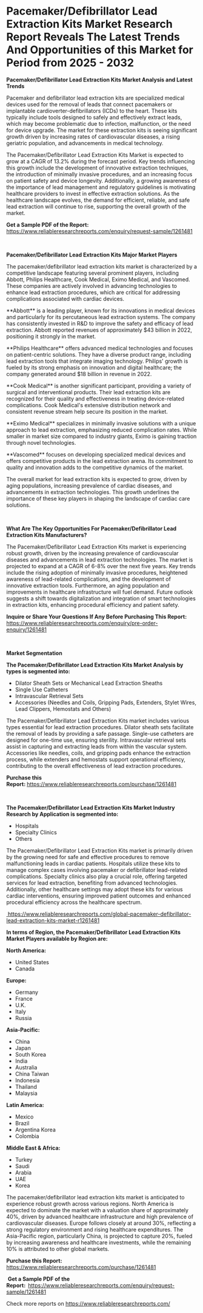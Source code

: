 <p><h1>Pacemaker/Defibrillator Lead Extraction Kits Market Research Report Reveals The Latest Trends And Opportunities of this Market for Period from 2025 - 2032</h1></p><p><strong>Pacemaker/Defibrillator Lead Extraction Kits Market Analysis and Latest Trends</strong></p>
<p><p>Pacemaker and defibrillator lead extraction kits are specialized medical devices used for the removal of leads that connect pacemakers or implantable cardioverter-defibrillators (ICDs) to the heart. These kits typically include tools designed to safely and effectively extract leads, which may become problematic due to infection, malfunction, or the need for device upgrade. The market for these extraction kits is seeing significant growth driven by increasing rates of cardiovascular diseases, a rising geriatric population, and advancements in medical technology.</p><p>The Pacemaker/Defibrillator Lead Extraction Kits Market is expected to grow at a CAGR of 13.2% during the forecast period. Key trends influencing this growth include the development of innovative extraction techniques, the introduction of minimally invasive procedures, and an increasing focus on patient safety and device longevity. Additionally, a growing awareness of the importance of lead management and regulatory guidelines is motivating healthcare providers to invest in effective extraction solutions. As the healthcare landscape evolves, the demand for efficient, reliable, and safe lead extraction will continue to rise, supporting the overall growth of the market.</p></p>
<p><strong>Get a Sample PDF of the Report:&nbsp;</strong> <a href="https://www.reliableresearchreports.com/enquiry/request-sample/1261481?utm_campaign=3219&utm_medium=2&utm_source=Github&utm_content=ia&utm_term=04032025&utm_id=pacemakerdefibrillator-lead-extraction-kits">https://www.reliableresearchreports.com/enquiry/request-sample/1261481</a></p>
<p>&nbsp;</p>
<p><strong>Pacemaker/Defibrillator Lead Extraction Kits Major Market Players</strong></p>
<p><p>The pacemaker/defibrillator lead extraction kits market is characterized by a competitive landscape featuring several prominent players, including Abbott, Philips Healthcare, Cook Medical, Eximo Medical, and Vascomed. These companies are actively involved in advancing technologies to enhance lead extraction procedures, which are critical for addressing complications associated with cardiac devices.</p><p>**Abbott** is a leading player, known for its innovations in medical devices and particularly for its percutaneous lead extraction systems. The company has consistently invested in R&D to improve the safety and efficacy of lead extraction. Abbott reported revenues of approximately $43 billion in 2022, positioning it strongly in the market.</p><p>**Philips Healthcare** offers advanced medical technologies and focuses on patient-centric solutions. They have a diverse product range, including lead extraction tools that integrate imaging technology. Philips' growth is fueled by its strong emphasis on innovation and digital healthcare; the company generated around $18 billion in revenue in 2022.</p><p>**Cook Medical** is another significant participant, providing a variety of surgical and interventional products. Their lead extraction kits are recognized for their quality and effectiveness in treating device-related complications. Cook Medical's extensive distribution network and consistent revenue stream help secure its position in the market.</p><p>**Eximo Medical** specializes in minimally invasive solutions with a unique approach to lead extraction, emphasizing reduced complication rates. While smaller in market size compared to industry giants, Eximo is gaining traction through novel technologies.</p><p>**Vascomed** focuses on developing specialized medical devices and offers competitive products in the lead extraction arena. Its commitment to quality and innovation adds to the competitive dynamics of the market.</p><p>The overall market for lead extraction kits is expected to grow, driven by aging populations, increasing prevalence of cardiac diseases, and advancements in extraction technologies. This growth underlines the importance of these key players in shaping the landscape of cardiac care solutions.</p></p>
<p>&nbsp;</p>
<p><strong>What Are The Key Opportunities For Pacemaker/Defibrillator Lead Extraction Kits Manufacturers?</strong></p>
<p><p>The Pacemaker/Defibrillator Lead Extraction Kits market is experiencing robust growth, driven by the increasing prevalence of cardiovascular diseases and advancements in lead extraction technologies. The market is projected to expand at a CAGR of 6-8% over the next five years. Key trends include the rising adoption of minimally invasive procedures, heightened awareness of lead-related complications, and the development of innovative extraction tools. Furthermore, an aging population and improvements in healthcare infrastructure will fuel demand. Future outlook suggests a shift towards digitalization and integration of smart technologies in extraction kits, enhancing procedural efficiency and patient safety.</p></p>
<p><strong>Inquire or Share Your Questions If Any Before Purchasing This Report:</strong> <a href="https://www.reliableresearchreports.com/enquiry/pre-order-enquiry/1261481?utm_campaign=3219&utm_medium=2&utm_source=Github&utm_content=ia&utm_term=04032025&utm_id=pacemakerdefibrillator-lead-extraction-kits">https://www.reliableresearchreports.com/enquiry/pre-order-enquiry/1261481</a></p>
<p>&nbsp;</p>
<p><strong>Market Segmentation</strong></p>
<p><strong>The Pacemaker/Defibrillator Lead Extraction Kits Market Analysis by types is segmented into:</strong></p>
<p><ul><li>Dilator Sheath Sets or Mechanical Lead Extraction Sheaths</li><li>Single Use Catheters</li><li>Intravascular Retrieval Sets</li><li>Accessories (Needles and Coils, Gripping Pads, Extenders, Stylet Wires, Lead Clippers, Hemostats and Others)</li></ul></p>
<p><p>The Pacemaker/Defibrillator Lead Extraction Kits market includes various types essential for lead extraction procedures. Dilator sheath sets facilitate the removal of leads by providing a safe passage. Single-use catheters are designed for one-time use, ensuring sterility. Intravascular retrieval sets assist in capturing and extracting leads from within the vascular system. Accessories like needles, coils, and gripping pads enhance the extraction process, while extenders and hemostats support operational efficiency, contributing to the overall effectiveness of lead extraction procedures.</p></p>
<p><strong>Purchase this Report:&nbsp;</strong><a href="https://www.reliableresearchreports.com/purchase/1261481?utm_campaign=3219&utm_medium=2&utm_source=Github&utm_content=ia&utm_term=04032025&utm_id=pacemakerdefibrillator-lead-extraction-kits">https://www.reliableresearchreports.com/purchase/1261481</a></p>
<p>&nbsp;</p>
<p><strong>The Pacemaker/Defibrillator Lead Extraction Kits Market Industry Research by Application is segmented into:</strong></p>
<p><ul><li>Hospitals</li><li>Specialty Clinics</li><li>Others</li></ul></p>
<p><p>The Pacemaker/Defibrillator Lead Extraction Kits market is primarily driven by the growing need for safe and effective procedures to remove malfunctioning leads in cardiac patients. Hospitals utilize these kits to manage complex cases involving pacemaker or defibrillator lead-related complications. Specialty clinics also play a crucial role, offering targeted services for lead extraction, benefiting from advanced technologies. Additionally, other healthcare settings may adopt these kits for various cardiac interventions, ensuring improved patient outcomes and enhanced procedural efficiency across the healthcare spectrum.</p></p>
<p><a href="https://www.reliableresearchreports.com/global-pacemaker-defibrillator-lead-extraction-kits-market-r1261481?utm_campaign=3219&utm_medium=2&utm_source=Github&utm_content=ia&utm_term=04032025&utm_id=pacemakerdefibrillator-lead-extraction-kits">&nbsp;https://www.reliableresearchreports.com/global-pacemaker-defibrillator-lead-extraction-kits-market-r1261481</a></p>
<p><strong>In terms of Region, the Pacemaker/Defibrillator Lead Extraction Kits Market Players available by Region are:</strong></p>
<p>
    <p> <strong> North America: </strong>
        <ul>
            <li>United States</li>
            <li>Canada</li>
        </ul>
        </p> 
    <p> <strong> Europe: </strong>
        <ul>
            <li>Germany</li>
            <li>France</li>
            <li>U.K.</li>
            <li>Italy</li>
            <li>Russia</li>
        </ul>
        </p> 
    <p> <strong> Asia-Pacific: </strong>
        <ul>
            <li>China</li>
            <li>Japan</li>
            <li>South Korea</li>
            <li>India</li>
            <li>Australia</li>
            <li>China Taiwan</li>
            <li>Indonesia</li>
            <li>Thailand</li>
            <li>Malaysia</li>
        </ul>
        </p> 
    <p> <strong> Latin America: </strong>
        <ul>
            <li>Mexico</li>
            <li>Brazil</li>
            <li>Argentina Korea</li>
            <li>Colombia</li>
        </ul>
        </p> 
    <p> <strong> Middle East & Africa: </strong>
        <ul>
            <li>Turkey</li>
            <li>Saudi</li>
            <li>Arabia</li>
            <li>UAE</li>
            <li>Korea</li>
        </ul>
    </p>
    </p>
<p><p>The pacemaker/defibrillator lead extraction kits market is anticipated to experience robust growth across various regions. North America is expected to dominate the market with a valuation share of approximately 40%, driven by advanced healthcare infrastructure and high prevalence of cardiovascular diseases. Europe follows closely at around 30%, reflecting a strong regulatory environment and rising healthcare expenditures. The Asia-Pacific region, particularly China, is projected to capture 20%, fueled by increasing awareness and healthcare investments, while the remaining 10% is attributed to other global markets.</p></p>
<p><strong>Purchase this Report: </strong><a href="https://www.reliableresearchreports.com/purchase/1261481?utm_campaign=3219&utm_medium=2&utm_source=Github&utm_content=ia&utm_term=04032025&utm_id=pacemakerdefibrillator-lead-extraction-kits">https://www.reliableresearchreports.com/purchase/1261481</a></p>
<p>&nbsp;<strong>Get a Sample PDF of the Report:&nbsp;&nbsp;</strong><a href="https://www.reliableresearchreports.com/enquiry/request-sample/1261481?utm_campaign=3219&utm_medium=2&utm_source=Github&utm_content=ia&utm_term=04032025&utm_id=pacemakerdefibrillator-lead-extraction-kits">https://www.reliableresearchreports.com/enquiry/request-sample/1261481</a></p>
<p><strong></strong></p>
<p>Check more reports on <a href="https://www.reliableresearchreports.com/?utm_campaign=3219&utm_medium=2&utm_source=Github&utm_content=ia&utm_term=04032025&utm_id=pacemakerdefibrillator-lead-extraction-kits">https://www.reliableresearchreports.com/</a></p>